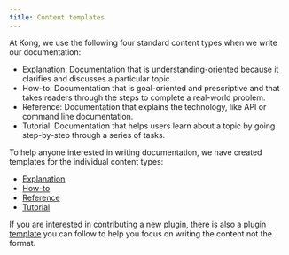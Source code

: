 ```yaml
---
title: Content templates
---
```


At Kong, we use the following four standard content types when we write our documentation:

* Explanation: Documentation that is understanding-oriented because it clarifies and discusses a particular topic.
* How-to: Documentation that is goal-oriented and prescriptive and that takes readers through the steps to complete a real-world problem.
* Reference: Documentation that explains the technology, like API or command line documentation.
* Tutorial: Documentation that helps users learn about a topic by going step-by-step through a series of tasks.

To help anyone interested in writing documentation, we have created templates for the individual content types:

- [Explanation](https://github.com/Kong/docs.konghq.com/blob/main/docs/templates/explanation-template.md)
- [How-to](https://github.com/Kong/docs.konghq.com/blob/main/docs/templates/how-to-template.md)
- [Reference](https://github.com/Kong/docs.konghq.com/blob/main/docs/templates/reference-template.md)
- [Tutorial](https://github.com/Kong/docs.konghq.com/blob/main/docs/templates/tutorial-template.md)

If you are interested in contributing a new plugin, there is also a [plugin template](https://github.com/Kong/docs.konghq.com/tree/main/app/_hub/_init/my-extension) you can follow to help you focus on writing the content not the format.
